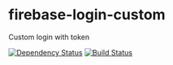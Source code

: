 # firebase-login-custom
Custom login with token

[![Dependency Status](https://gemnasium.com/vergissberlin/firebase-login-custom.svg)](https://gemnasium.com/vergissberlin/firebase-login-custom)
[![Build Status](https://travis-ci.org/vergissberlin/firebase-login-custom.svg)](https://travis-ci.org/vergissberlin/firebase-login-custom)
